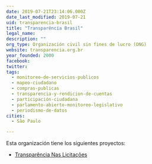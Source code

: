 ```yaml
---
date: 2019-07-21T23:14:06.000Z
date_last_modified: 2019-07-21
uid: transparencia-brasil
title: "Transparência Brasil"
legal_name: 
description: ""
org_type: Organización civil sin fines de lucro (ONG)
website: transparencia.org.br
year_founded: 2000
facebook: 
twitter: 
tags:
  - monitoreo-de-servicios-publicos
  - mapeo-ciudadano
  - compras-publicas
  - transparencia-y-rendicion-de-cuentas
  - participación-ciudadana
  - parlamento-abierto-monitoreo-legislativo
  - periodismo-de-datos
cities: 
  - São Paulo

---
```


Esta organización tiene los siguientes proyectos:

- [Transparência Nas Licitações](/proyectos/transparencia-nas-licitacões)
